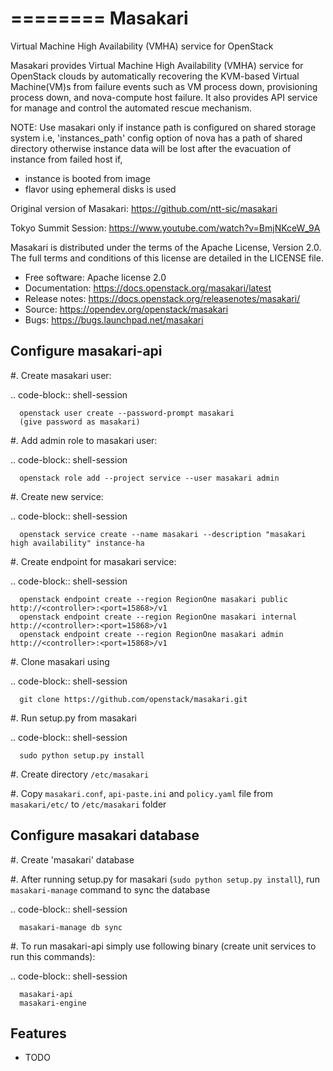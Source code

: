 ========
Masakari
========

Virtual Machine High Availability (VMHA) service for OpenStack

Masakari provides Virtual Machine High Availability (VMHA) service
for OpenStack clouds by automatically recovering the KVM-based Virtual
Machine(VM)s from failure events such as VM process down,
provisioning process down, and nova-compute host failure.
It also provides API service for manage and control the automated
rescue mechanism.

NOTE:
Use masakari only if instance path is configured on shared storage system
i.e, 'instances_path' config option of nova has a path of shared directory
otherwise instance data will be lost after the evacuation of instance from
failed host if,
* instance is booted from image
* flavor using ephemeral disks is used

Original version of Masakari: https://github.com/ntt-sic/masakari

Tokyo Summit Session: https://www.youtube.com/watch?v=BmjNKceW_9A

Masakari is distributed under the terms of the Apache License,
Version 2.0. The full terms and conditions of this license are
detailed in the LICENSE file.

* Free software: Apache license 2.0
* Documentation: https://docs.openstack.org/masakari/latest
* Release notes: https://docs.openstack.org/releasenotes/masakari/
* Source: https://opendev.org/openstack/masakari
* Bugs: https://bugs.launchpad.net/masakari


Configure masakari-api
----------------------

#. Create masakari user:

   .. code-block:: shell-session

      openstack user create --password-prompt masakari
      (give password as masakari)

#. Add admin role to masakari user:

   .. code-block:: shell-session

      openstack role add --project service --user masakari admin

#. Create new service:

   .. code-block:: shell-session

      openstack service create --name masakari --description "masakari high availability" instance-ha

#. Create endpoint for masakari service:

   .. code-block:: shell-session

      openstack endpoint create --region RegionOne masakari public http://<controller>:<port=15868>/v1
      openstack endpoint create --region RegionOne masakari internal http://<controller>:<port=15868>/v1
      openstack endpoint create --region RegionOne masakari admin http://<controller>:<port=15868>/v1

#. Clone masakari using

   .. code-block:: shell-session

      git clone https://github.com/openstack/masakari.git

#. Run setup.py from masakari

   .. code-block:: shell-session

      sudo python setup.py install

#. Create directory ``/etc/masakari``

#. Copy ``masakari.conf``, ``api-paste.ini`` and ``policy.yaml`` file
   from ``masakari/etc/`` to ``/etc/masakari`` folder

Configure masakari database
---------------------------

#. Create 'masakari' database

#. After running setup.py for masakari (``sudo python setup.py install``),
   run ``masakari-manage`` command to sync the database

   .. code-block:: shell-session

      masakari-manage db sync

#. To run masakari-api simply use following binary (create unit services to run this commands):

   .. code-block:: shell-session

      masakari-api
      masakari-engine

Features
--------

* TODO
